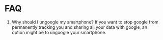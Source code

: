 # FAQ

1) Why should I ungoogle my smartphone?
If you want to stop google from permanently tracking you and sharing all your data with google, an option might be to ungoogle your smartphone.
